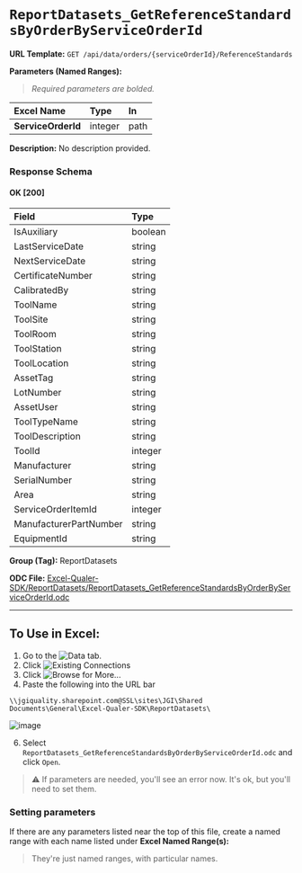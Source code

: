 # `ReportDatasets_GetReferenceStandardsByOrderByServiceOrderId`
> 
    
**URL Template:**
`GET /api/data/orders/{serviceOrderId}/ReferenceStandards`

**Parameters (Named Ranges):**

> *Required parameters are bolded.*

| Excel Name         | Type    | In   |
|:-------------------|:--------|:-----|
| **ServiceOrderId** | integer | path |

**Description:**
No description provided.

### Response Schema

#### OK [200]

| Field                  | Type    |
|:-----------------------|:--------|
| IsAuxiliary            | boolean |
| LastServiceDate        | string  |
| NextServiceDate        | string  |
| CertificateNumber      | string  |
| CalibratedBy           | string  |
| ToolName               | string  |
| ToolSite               | string  |
| ToolRoom               | string  |
| ToolStation            | string  |
| ToolLocation           | string  |
| AssetTag               | string  |
| LotNumber              | string  |
| AssetUser              | string  |
| ToolTypeName           | string  |
| ToolDescription        | string  |
| ToolId                 | integer |
| Manufacturer           | string  |
| SerialNumber           | string  |
| Area                   | string  |
| ServiceOrderItemId     | integer |
| ManufacturerPartNumber | string  |
| EquipmentId            | string  |

**Group (Tag):**
ReportDatasets

**ODC File:**
[Excel-Qualer-SDK/ReportDatasets/ReportDatasets_GetReferenceStandardsByOrderByServiceOrderId.odc](https://github.com/Johnson-Gage-Inspection-Inc/qualer-sdk-odc/blob/main/Excel-Qualer-SDK/ReportDatasets/ReportDatasets_GetReferenceStandardsByOrderByServiceOrderId.odc)

---

To Use in Excel:
---

1. Go to the ![`Data`](https://github.com/user-attachments/assets/da437a70-57b3-4c5b-bb01-4910ece19ed1)
 tab.
3. Click ![Existing Connections](https://github.com/user-attachments/assets/a2f1ed67-b2e0-4c23-ac90-68c870e60289)
4. Click ![`Browse for More...`](https://github.com/user-attachments/assets/8e698494-6865-41e7-b6fa-043aea81809a)
5. Paste the following into the URL bar
```
\\jgiquality.sharepoint.com@SSL\sites\JGI\Shared Documents\General\Excel-Qualer-SDK\ReportDatasets\
```

![image](https://github.com/user-attachments/assets/1e1a8d87-0377-446d-aaf5-d78562991db3)

6. Select `ReportDatasets_GetReferenceStandardsByOrderByServiceOrderId.odc` and click `Open`.

> ⚠️ If parameters are needed, you'll see an error now. It's ok, but you'll need to set them.

### Setting parameters
If there are any parameters listed near the top of this file, create a named range with each name listed under **Excel Named Range(s):**
> They're just named ranges, with particular names.
